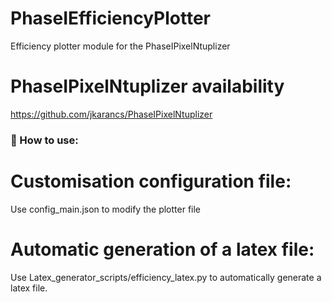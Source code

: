 # PhaseIEfficiencyPlotter
Efficiency plotter module for the PhaseIPixelNtuplizer

# PhaseIPixelNtuplizer availability
https://github.com/jkarancs/PhaseIPixelNtuplizer

### &#x1F539; How to use:

# Customisation configuration file:

Use config_main.json to modify the plotter file

# Automatic generation of a latex file:

Use Latex_generator_scripts/efficiency_latex.py to automatically generate a latex file.


